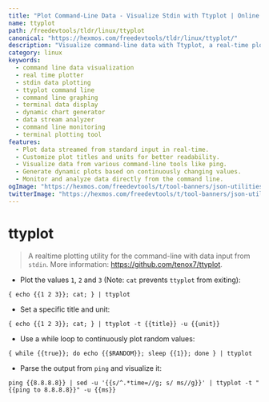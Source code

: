 ```yaml
---
title: "Plot Command-Line Data - Visualize Stdin with Ttyplot | Online Free DevTools by Hexmos"
name: ttyplot
path: /freedevtools/tldr/linux/ttyplot
canonical: "https://hexmos.com/freedevtools/tldr/linux/ttyplot/"
description: "Visualize command-line data with Ttyplot, a real-time plotting utility.  Analyze streaming data from stdin and create dynamic charts. Free online tool, no registration required."
category: linux
keywords:
  - command line data visualization
  - real time plotter
  - stdin data plotting
  - ttyplot command line
  - command line graphing
  - terminal data display
  - dynamic chart generator
  - data stream analyzer
  - command line monitoring
  - terminal plotting tool
features:
  - Plot data streamed from standard input in real-time.
  - Customize plot titles and units for better readability.
  - Visualize data from various command-line tools like ping.
  - Generate dynamic plots based on continuously changing values.
  - Monitor and analyze data directly from the command line.
ogImage: "https://hexmos.com/freedevtools/t/tool-banners/json-utilities-banner.png"
twitterImage: "https://hexmos.com/freedevtools/t/tool-banners/json-utilities-banner.png"
---
```


# ttyplot

> A realtime plotting utility for the command-line with data input from `stdin`.
> More information: <https://github.com/tenox7/ttyplot>.

- Plot the values `1`, `2` and `3` (Note: `cat` prevents `ttyplot` from exiting):

`{ echo {{1 2 3}}; cat; } | ttyplot`

- Set a specific title and unit:

`{ echo {{1 2 3}}; cat; } | ttyplot -t {{title}} -u {{unit}}`

- Use a while loop to continuously plot random values:

`{ while {{true}}; do echo {{$RANDOM}}; sleep {{1}}; done } | ttyplot`

- Parse the output from `ping` and visualize it:

`ping {{8.8.8.8}} | sed -u '{{s/^.*time=//g; s/ ms//g}}' | ttyplot -t "{{ping to 8.8.8.8}}" -u {{ms}}`
